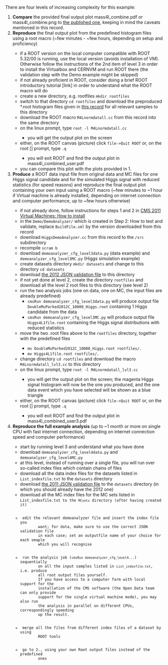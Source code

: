 <p>There are four levels of increasing complexity for this example:
<ol>
<li> <b>Compare</b> the provided final output plot
   mass4l_combine.pdf
   or
   mass4l_combine.png
   to  <a href=\"https://inspirehep.net/record/1124338/files/H4l_mass_v3.png\">the published one</a>,
   keeping in mind the caveats mentioned in this record. </li>
<li><b>Reproduce</b> the final output plot from the predefined histogram files
   using a root macro
   (~few minutes - ~few hours, depending on setup and proficiency) </li>
<ul>
        <li> if a ROOT version on the local computer compatible with ROOT 5.32/00
        is running, use the local version (avoids installation of VM).
        Otherwise follow the instructions of the 2nd item of level 3
        in order to install the Virtualbox and CERNVM and run ROOT there
        (the validation step with the Demo example might be skipped)</li>
       <li>if not already proficient in ROOT, consider doing a brief ROOT
        introductory tutorial [link] in order to understand what the ROOT
        macro will do</li>
        <li>create a new directory, e.g. rootfiles <code>mkdir rootfiles</code></li>
        <li>switch to that directory <code>cd rootfiles</code>
        and download the preproduced *.root histogram files given in
        <a href=\"/record/FIXME\"> this record</a> for all relevant samples to this directory
        <li>download the ROOT macro
        <code>M4Lnormdatall.cc</code>
        from this record into the same directory</li>
        <li>on the linux prompt, type <code>root -l M4Lnormdatall.cc</code></li>
        <ul>
        <li> you will get the output plot on the screen</li>
      </ul>
      <li> either, on the ROOT canvas (picture) click <code>file->Quit ROOT</code>
        or, on the root [] prompt, type <code>.q</code></li>
       <ul>
        <li>you will exit ROOT and find the output plot in
           mass4l_combined_user.pdf</li>
         </ul>  
      <li> you can compare this plot with the plots provided in 1.</li>
</ul>
<li>   <b>Produce</b> a ROOT data input file from original data and MC files for one
   Higgs signal candidate and for the simulated Higgs signal with reduced
   statistics (for speed reasons) and reproduce the final output plot
   containing your own input using a ROOT macro
   (~few minutes to ~1 hour if Virtual machine is already installed,
     depending on internet connection and computer performance, up to
     ~few hours otherwise)</li>
   <ul>
     <li>if not already done, follow instructions for steps 1 and 2 in <a href=\"/docs/cms-virtual-machine-2011\"> CMS 2011 Virtual Machines: How to install</a></li>
      <li> in the <code>Demo/DemoAnalyzer/</code> which is created in Step 2: How to test and validate, replace <code>BuildFile.xml</code> by the version downloaded from this record</li>
      <li> download <code>HiggsDemoAnalyzer.cc</code> from this record to the <code>/src</code> subdirectory</li>
      <li> recompile <code>scram b</code></li>
      <li> download <code>demoanalyzer_cfg_level3data.py</code> (data example) and
        <code>demoanalyzer_cfg_level3MC.py</code> (Higgs simulation example)</li>
      <li> create datasets directory <code>mkdir datasets</code> and change to this directory <code>cd datasets</code></li>
      <li> download <a href=\"/record/1002\">the 2012 JSON validation file</a> to this directory</li>
      <li>if not yet done at level 2, create the directory <code>rootfiles</code> and
        download all the level 2 root files to this directory (see level 2)</li>
      <li>run the two analysis jobs (one on data, one on MC, the input files
        are already predefined)
    <ul>       
        <li><code>cmsRun demoanalyzer_cfg_level3data.py</code>
        will produce output file <code>DoubleMuParked2012C_10000_Higgs.root</code>
        containing 1 Higgs candidate from the data</li>
        <li><code>cmsRun demoanalyzer_cfg_level3MC.py</code>
         will produce output file <code>Higgs4L1file.root</code>
        containing the Higgs signal distributions with reduced statistics</li>
     </ul>
     <li> move the two .root files above to the <code>rootfiles</code> directory, together
        with the predefined files</li>
      <ul>     
       <li><code>mv DoubleMuParked2012C_10000_Higgs.root rootfiles/.</code></li>
       <li><code>mv Higgs4L1file.root rootfiles/.</code></li>
     </ul>         
      <li> change directory <code>cd rootfiles</code> and download the macro <code>M4Lnormdatall_lvl3.cc</code> to this directory</li>
      <li> on the linux prompt, type <code>root -l M4Lnormdatall_lvl3.cc</code></li>
       <ul> 
        <li>you will get the output plot on the screen;
        the magenta Higgs signal histogram will now be the one you produced,
        and the one data event which you have selected will be shown as a blue
        triangle</li>
         </ul> 
         <li> either, on the ROOT canvas (picture) click <code>file->Quit ROOT</code>
        or, on the root [] prompt, type <code>.q</code></li>
       <ul>
        <li>you will exit ROOT and find the output plot in
           mass4l_combined_user3.pdf </li>
        </ul>
  </ul>
   <li><b>Reproduce the full example analysis</b>
   (up to ~1 month or more on single CPU with fast internet connection,
    depending on internet connection speed and computer performance) </li>
<ul>
  <li>start by running level 3 and understand what you have done</li>
  <li> download <code>demoanalyzer_cfg_level4data.py</code> and
        <code>demoanalyzer_cfg_level4MC.py</code></li>
  <li>at this level, instead of running over a single file, you will run
        over so-called index files which contain chains of files</li>
   <li> download all the data index files for the datasets listed in
        <code>List_indexfile.txt</code> to the <code>datasets</code> directory</li>
   <li> download <a href=\"/record/1001\">the 2011 JSON validation file</a> to the <code>datasets</code> directory
        (in which you should already have the 2012 one)</li>
   <li> download all the MC index files for the MC sets listed in
        <code>List_indexfile.txt<c/ode> to the <code>MCsets</code> directory (after having created it)</li>
   <li> edit the relevant demoanalyzer file and insert the index file you
        want; for data, make sure to use the correct JSON validation file
        in each case; set an outputfile name of your choice for each smaple
        which you will recognise</li>
    <li> run the analysis job (<code>cmsRun demoanalyzer_cfg_level4...</code>) sequentially
        on all the input samples listed in <code>List_indexfile.txt</code>, i.e. produce
        all root output files yourself.
        If you have access to a computer farm with local support for the
        installation of the CMS software (the Open Data team can only provide
        support for the single virtual machine mode), you may also run
        the analysis in parallel on different CPUs, correspondingly speeding
        up the result.</li>
     <li> merge all the files from different index files of a dataset by using
        ROOT tools</li>
     <li> go to 2., using your own Root output files instead of the predefined
        ones</li>
   
  </ul>
</ol> 
</p>
